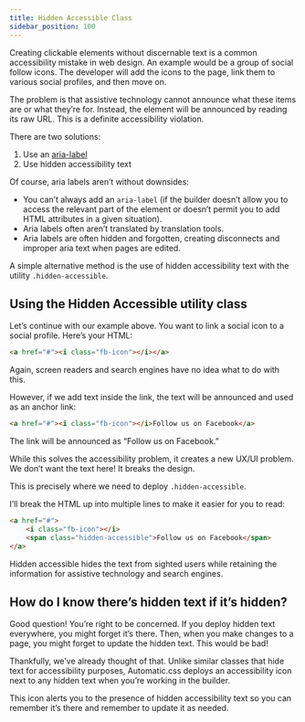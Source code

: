 ```yaml
---
title: Hidden Accessible Class
sidebar_position: 100
---
```


Creating clickable elements without discernable text is a common accessibility mistake in web design. An example would be a group of social follow icons. The developer will add the icons to the page, link them to various social profiles, and then move on.

The problem is that assistive technology cannot announce what these items are or what they’re for. Instead, the element will be announced by reading its raw URL. This is a definite accessibility violation.

There are two solutions:

1.  Use an [aria-label](https://developer.mozilla.org/en-US/docs/Web/Accessibility/ARIA/Attributes/aria-label)
2.  Use hidden accessibility text

Of course, aria labels aren’t without downsides:

- You can’t always add an `aria-label` (if the builder doesn’t allow you to access the relevant part of the element or doesn’t permit you to add HTML attributes in a given situation).
- Aria labels often aren’t translated by translation tools.
- Aria labels are often hidden and forgotten, creating disconnects and improper aria text when pages are edited.

A simple alternative method is the use of hidden accessibility text with the utility `.hidden-accessible`.

## Using the Hidden Accessible utility class

Let’s continue with our example above. You want to link a social icon to a social profile. Here’s your HTML:

```HTML
<a href="#"><i class="fb-icon"></i></a>
```

Again, screen readers and search engines have no idea what to do with this.

However, if we add text inside the link, the text will be announced and used as an anchor link:

```HTML
<a href="#"><i class="fb-icon"></i>Follow us on Facebook</a>
```

The link will be announced as “Follow us on Facebook.”

While this solves the accessibility problem, it creates a new UX/UI problem. We don’t want the text here! It breaks the design.

This is precisely where we need to deploy `.hidden-accessible`.

I’ll break the HTML up into multiple lines to make it easier for you to read:

```HTML
<a href="#">
    <i class="fb-icon"></i>
    <span class="hidden-accessible">Follow us on Facebook</span>
</a>
```

Hidden accessible hides the text from sighted users while retaining the information for assistive technology and search engines.

## How do I know there’s hidden text if it’s hidden?

Good question! You’re right to be concerned. If you deploy hidden text everywhere, you might forget it’s there. Then, when you make changes to a page, you might forget to update the hidden text. This would be bad!

Thankfully, we’ve already thought of that. Unlike similar classes that hide text for accessibility purposes, Automatic.css deploys an accessibility icon next to any hidden text when you’re working in the builder.

This icon alerts you to the presence of hidden accessibility text so you can remember it’s there and remember to update it as needed.
